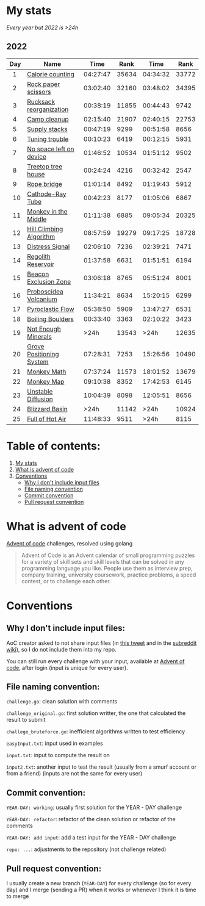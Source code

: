 # My stats

*Every year but 2022 is >24h*

## 2022

|Day|Name|Time|Rank|Time|Rank|
|-|-|-|-|-|-|
|&nbsp;&nbsp;1|[Calorie counting](https://adventofcode.com/2022/day/1)|04:27:47|35634|04:34:32|33772|
|&nbsp;&nbsp;2|[Rock paper scissors](https://adventofcode.com/2022/day/2)|03:02:40|32160|03:48:02|34395|
|&nbsp;&nbsp;3|[Rucksack reorganization](https://adventofcode.com/2022/day/3)|00:38:19|11855|00:44:43|9742|
|&nbsp;&nbsp;4|[Camp cleanup](https://adventofcode.com/2022/day/4)|02:15:40|21907|02:40:15|22753|
|&nbsp;&nbsp;5|[Supply stacks](https://adventofcode.com/2022/day/5)|00:47:19|9299|00:51:58|8656|
|&nbsp;&nbsp;6|[Tuning trouble](https://adventofcode.com/2022/day/6)|00:10:23|6419|00:12:15|5931|
|&nbsp;&nbsp;7|[No space left on device](https://adventofcode.com/2022/day/7)|01:46:52|10534|01:51:12|9502|
|&nbsp;&nbsp;8|[Treetop tree house](https://adventofcode.com/2022/day/8)|00:24:24|4216|00:32:42|2547|
|&nbsp;&nbsp;9|[Rope bridge](https://adventofcode.com/2022/day/9)|01:01:14|8492|01:19:43|5912|
|&nbsp;&nbsp;10|[Cathode-Ray Tube](https://adventofcode.com/2022/day/10)|00:42:23|8177|01:05:06|6867|
|&nbsp;&nbsp;11|[Monkey in the Middle](https://adventofcode.com/2022/day/11)|01:11:38|6885|09:05:34|20325|
|&nbsp;&nbsp;12|[Hill Climbing Algorithm](https://adventofcode.com/2022/day/12)|08:57:59|19279|09:17:25|18728|
|&nbsp;&nbsp;13|[Distress Signal](https://adventofcode.com/2022/day/13)|02:06:10|7236|02:39:21|7471|
|&nbsp;&nbsp;14|[Regolith Reservoir](https://adventofcode.com/2022/day/14)|01:37:58|6631|01:51:51|6194|
|&nbsp;&nbsp;15|[Beacon Exclusion Zone](https://adventofcode.com/2022/day/15)|03:06:18|8765|05:51:24|8001|
|&nbsp;&nbsp;16|[Proboscidea Volcanium](https://adventofcode.com/2022/day/16)|11:34:21|8634|15:20:15|6299|
|&nbsp;&nbsp;17|[Pyroclastic Flow](https://adventofcode.com/2022/day/17)|05:38:50|5909|13:47:27|6531|
|&nbsp;&nbsp;18|[Boiling Boulders](https://adventofcode.com/2022/day/18)|00:33:40|3363|02:10:22|3423|
|&nbsp;&nbsp;19|[Not Enough Minerals](https://adventofcode.com/2022/day/19)|>24h|13543|>24h|12635|
|&nbsp;&nbsp;20|[Grove Positioning System](https://adventofcode.com/2022/day/20)|07:28:31|7253|15:26:56|10490|
|&nbsp;&nbsp;21|[Monkey Math](https://adventofcode.com/2022/day/21)|07:37:24|11573|18:01:52|13679|
|&nbsp;&nbsp;22|[Monkey Map](https://adventofcode.com/2022/day/22)|09:10:38|8352|17:42:53|6145|
|&nbsp;&nbsp;23|[Unstable Diffusion](https://adventofcode.com/2022/day/23)|10:04:39|8098|12:05:51|8656|
|&nbsp;&nbsp;24|[Blizzard Basin](https://adventofcode.com/2022/day/24)|>24h|11142|>24h|10924|
|&nbsp;&nbsp;25|[Full of Hot Air](https://adventofcode.com/2022/day/25)|11:48:33|9511|>24h|8115|

# Table of contents:
1. [ My stats ](#my-stats)
2. [ What is advent of code ](#what-is-advent-of-code)
3. [ Conventions ](#conventions)
    - [ Why I don't include input files ](#why-i-dont-include-input-files)
    - [ File naming convention ](#file-naming-convention)
    - [ Commit convention ](#commit-convention)
    - [ Pull request convention ](#pull-request-convention)

# What is advent of code
[Advent of code](https://adventofcode.com/) challenges, resolved using golang

> Advent of Code is an Advent calendar of small programming puzzles for a variety of skill sets and skill levels that can be solved in any programming language you like. People use them as interview prep, company training, university coursework, practice problems, a speed contest, or to challenge each other.

# Conventions

## Why I don't include input files:
AoC creator asked to not share input files (in [this tweet](https://mobile.twitter.com/ericwastl/status/1465805354214830081) and in the [subreddit wiki](https://www.reddit.com/r/adventofcode/wiki/faqs/copyright/puzzle_texts/)), so I do not include them into my repo.

You can still run every challenge with your input, available at [Advent of code](https://adventofcode.com/), after login (input is unique for every user).

## File naming convention:
`challenge.go`: clean solution with comments

`challenge_original.go`: first solution writter, the one that calculated the result to submit

`challege_bruteforce.go`: inefficient algorithms written to test efficiency

`easyInput.txt`: input used in examples

`input.txt`: input to compute the result on

`input2.txt`: another input to test the result (usually from a smurf account or from a friend) (inputs are not the same for every user)

## Commit convention:
`YEAR-DAY: working`: usually first solution for the YEAR - DAY challenge

`YEAR-DAY: refactor`: refactor of the clean solution or refactor of the comments

`YEAR-DAY: add input`: add a test input for the YEAR - DAY challenge

`repo: ...`: adjustments to the repository (not challenge related)

## Pull request convention:
I usually create a new branch (`YEAR-DAY`) for every challenge (so for every day) and I merge (sending a PR) when it works or whenever I think it is time to merge
